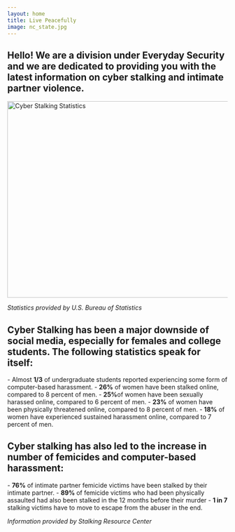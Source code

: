 ```yaml
---
layout: home
title: Live Peacefully
image: nc_state.jpg
---
```


<h2>Hello! We are a division under Everyday Security and we are dedicated to
providing you with the latest information on cyber stalking and intimate partner violence.</h2>

<img src="/livingpeacefully/images/stalkingStatistics.jpg" alt="Cyber Stalking Statistics" width = "549" height = "448" align="middle"/>

<em>Statistics provided by U.S. Bureau of Statistics</em>

<h2>Cyber Stalking has been a major downside of social media, especially for females and college students. The following statistics speak for itself:</h2>
- Almost <strong>1/3</strong> of undergraduate students reported experiencing some form of computer-based harassment.
- <strong>26%</strong> of women have been stalked online, compared to 8 percent of men.
- <strong>25%</strong>of women have been sexually harassed online, compared to 6 percent of men.
- <strong>23%</strong> of women have been physically threatened online, compared to 8 percent of men.
- <strong>18%</strong> of women have experienced sustained harassment online, compared to 7 percent of men.

<h2>Cyber stalking has also led to the increase in number of femicides and computer-based harassment:</h2>
- <strong>76%</strong> of intimate partner femicide victims have been stalked by their intimate partner.
- <strong>89% </strong> of femicide victims who had been physically assaulted had also been stalked in the 12 months before their murder
- <strong>1 in 7 </strong> stalking victims have to move to escape from the abuser in the end.

<em>Information provided by Stalking Resource Center</em>

